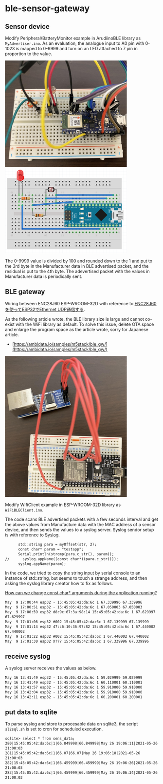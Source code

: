 # ble-sensor-gateway
## Sensor device
Modify Peripheral/BatteryMonitor example in ArudiinoBLE library as `MyAdvertiser.ino`.
As an evaluation, the analogue input to A0 pin with 0-1023 is mapped to 0-9999 and turn on an LED attached to 7 pin in proportion to the value.

<img src="img/IMG_0962.jpg" width="400"><img src="img/IMG_0963.png" width="400">

The 0-9999 value is divided by 100 and rounded down to the 1 and put to the 3rd byte in the Manufacturer data in BLE advertised packet, and the residual is put to the 4th byte. The adevertised packet with the values in Manufacturer data is periodically sent. 

## BLE gateway
Wiring between ENC28J60 ESP-WROOM-32D with reference to [ENC28J60を使ってESP32でEthernet UDP通信する](https://hikoleaf.hatenablog.jp/entry/2019/06/22/190914).

As the following article wrote, the BLE library size is large and cannot co-exist with the WiFi library as default.
To solve this issue, delete OTA space and enlarge the program space as the article wrote, sorry for Japanese article.
- [https://ambidata.io/samples/m5stack/ble_gw/](https://ambidata.io/samples/m5stack/ble_gw/)

<img src="img/IMG_0961.jpg" width="400">

Modify WifiClient example in ESP-WROOM-32D library as `WiFiBLEClient.ino`.

The code scans BLE advertised packets with a few seconds interval and get the above values from Manufacture data with the MAC address of a sensor device, and then sends the values to a syslog server.
Syslog sendor setup is with reference to [Syslog](https://github.com/arcao/Syslog).

```
      std::string para = myOffset(str, 2);
      const char* param = "testapp";
      Serial.println(strcmp(para.c_str(), param));
//      syslog.appName((const char*)(para.c_str()));
      syslog.appName(param);  
```

In the code, we tried to copy the string input by serial console to an instance of std::string, but seems to touch a strange address, and then asking the syslog library creator how to fix as follows.

[How can we change const char* arguments during the application running?](https://github.com/arcao/Syslog/issues/25)

```
May  9 17:00:44 esp32 - ﻿15:45:05:42:da:6c 1 67.339996 67.339996
May  9 17:00:51 esp32 - ﻿15:45:05:42:da:6c 1 67.050003 67.050003
May  9 17:00:59 esp32 d8:9c:67:3a:98:14 ﻿15:45:05:42:da:6c 1 67.629997 67.629997
May  9 17:01:06 esp32 #002 ﻿15:45:05:42:da:6c 1 67.139999 67.139999
May  9 17:01:14 esp32 47:c6:10:36:97:82 ﻿15:45:05:42:da:6c 1 67.440002 67.440002
May  9 17:01:22 esp32 #002 ﻿15:45:05:42:da:6c 1 67.440002 67.440002
May  9 17:01:30 esp32 X??? ﻿15:45:05:42:da:6c 1 67.339996 67.339996
```

## receive syslog
A syslog server receives the values as below.


```
May 16 13:41:49 esp32 - ﻿15:45:05:42:da:6c 1 59.029999 59.029999
May 16 13:41:49 esp32 - ﻿15:45:05:42:da:6c 1 60.110001 60.110001
May 16 13:41:57 esp32 - ﻿15:45:05:42:da:6c 1 59.910000 59.910000
May 16 13:42:04 esp32 - ﻿15:45:05:42:da:6c 1 59.910000 59.910000
May 16 13:42:11 esp32 - ﻿15:45:05:42:da:6c 1 60.200001 60.200001
```

## put data to sqlite
To parse syslog and store to procesable data on sqlite3, the script `sl2sql.sh` is set to cron for scheduled execution.

```
sqlite> select * from sens_data;
280|﻿15:45:05:42:da:6c|1|66.849998|66.849998|May 26 19:06:11|2021-05-26 21:00:03
281|﻿15:45:05:42:da:6c|1|66.07|66.07|May 26 19:06:18|2021-05-26 21:00:03
282|﻿15:45:05:42:da:6c|1|66.459999|66.459999|May 26 19:06:26|2021-05-26 21:00:03
283|﻿15:45:05:42:da:6c|1|66.459999|66.459999|May 26 19:06:34|2021-05-26 21:00:03
```
